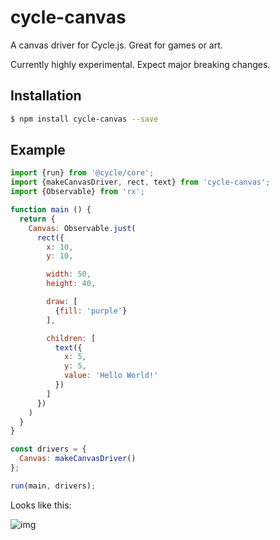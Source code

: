 # cycle-canvas
A canvas driver for Cycle.js. Great for games or art.

Currently highly experimental. Expect major breaking changes.

Installation
---

```bash
$ npm install cycle-canvas --save
```

Example
---

```js
import {run} from '@cycle/core';
import {makeCanvasDriver, rect, text} from 'cycle-canvas';
import {Observable} from 'rx';

function main () {
  return {
    Canvas: Observable.just(
      rect({
        x: 10,
        y: 10,

        width: 50,
        height: 40,

        draw: [
          {fill: 'purple'}
        ],

        children: [
          text({
            x: 5,
            y: 5,
            value: 'Hello World!'
          })
        ]
      })
    )
  }
}

const drivers = {
  Canvas: makeCanvasDriver()
};

run(main, drivers);
```

Looks like this:

![img](http://i.imgur.com/1LCZxrg.png)

